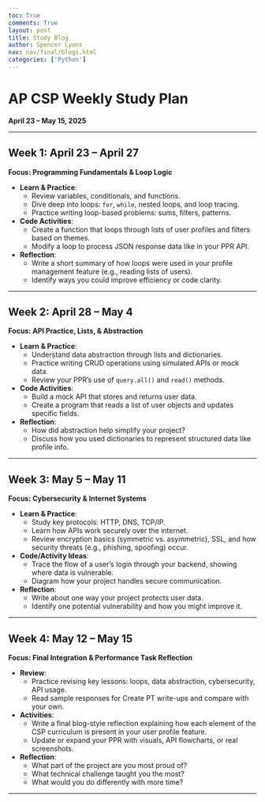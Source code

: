 ```yaml
---
toc: True
comments: True
layout: post
title: Study Blog
author: Spencer Lyons
nav: nav/final/blogs.html
categories: ['Python']
---
```


# AP CSP Weekly Study Plan  
**April 23 – May 15, 2025**

---

## Week 1: April 23 – April 27  
**Focus: Programming Fundamentals & Loop Logic**

- **Learn & Practice**:
  - Review variables, conditionals, and functions.
  - Dive deep into loops: `for`, `while`, nested loops, and loop tracing.
  - Practice writing loop-based problems: sums, filters, patterns.
- **Code Activities**:
  - Create a function that loops through lists of user profiles and filters based on themes.
  - Modify a loop to process JSON response data like in your PPR API.
- **Reflection**:
  - Write a short summary of how loops were used in your profile management feature (e.g., reading lists of users).
  - Identify ways you could improve efficiency or code clarity.

---

## Week 2: April 28 – May 4  
**Focus: API Practice, Lists, & Abstraction**

- **Learn & Practice**:
  - Understand data abstraction through lists and dictionaries.
  - Practice writing CRUD operations using simulated APIs or mock data.
  - Review your PPR’s use of `query.all()` and `read()` methods.
- **Code Activities**:
  - Build a mock API that stores and returns user data.
  - Create a program that reads a list of user objects and updates specific fields.
- **Reflection**:
  - How did abstraction help simplify your project?
  - Discuss how you used dictionaries to represent structured data like profile info.

---

## Week 3: May 5 – May 11  
**Focus: Cybersecurity & Internet Systems**

- **Learn & Practice**:
  - Study key protocols: HTTP, DNS, TCP/IP.
  - Learn how APIs work securely over the internet.
  - Review encryption basics (symmetric vs. asymmetric), SSL, and how security threats (e.g., phishing, spoofing) occur.
- **Code/Activity Ideas**:
  - Trace the flow of a user’s login through your backend, showing where data is vulnerable.
  - Diagram how your project handles secure communication.
- **Reflection**:
  - Write about one way your project protects user data.
  - Identify one potential vulnerability and how you might improve it.

---

## Week 4: May 12 – May 15  
**Focus: Final Integration & Performance Task Reflection**

- **Review**:
  - Practice revising key lessons: loops, data abstraction, cybersecurity, API usage.
  - Read sample responses for Create PT write-ups and compare with your own.
- **Activities**:
  - Write a final blog-style reflection explaining how each element of the CSP curriculum is present in your user profile feature.
  - Update or expand your PPR with visuals, API flowcharts, or real screenshots.
- **Reflection**:
  - What part of the project are you most proud of?
  - What technical challenge taught you the most?
  - What would you do differently with more time?

---

